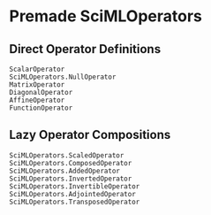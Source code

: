 # Premade SciMLOperators

## Direct Operator Definitions

```@docs
ScalarOperator
SciMLOperators.NullOperator
MatrixOperator
DiagonalOperator
AffineOperator
FunctionOperator
```

## Lazy Operator Compositions

```@docs
SciMLOperators.ScaledOperator
SciMLOperators.ComposedOperator
SciMLOperators.AddedOperator
SciMLOperators.InvertedOperator
SciMLOperators.InvertibleOperator
SciMLOperators.AdjointedOperator
SciMLOperators.TransposedOperator
```